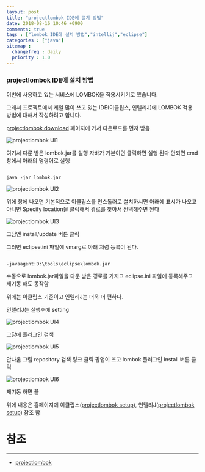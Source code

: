 ```yaml
---
layout: post
title: "projectlombok IDE에 설치 방법"
date: 2018-08-16 10:46 +0900
comments: true
tags : ["lombok IDE에 설치 방법","intellij","eclipse"]
categories : ["java"]
sitemap :
  changefreq : daily
  priority : 1.0
---
```


### projectlombok IDE에 설치 방법

이번에 사용하고 있는 서비스에 LOMBOK을 적용시키기로 했습니다.

그래서 프로젝트에서 제일 많이 쓰고 있는 IDE(이클립스, 인텔리J)에 LOMBOK 적용 방법에 대해서 작성하려고 합니다.

[projectlombok download](https://projectlombok.org/download) 페이지에 가서 다운로드를 먼저 받음

![projectlombok UI1](https://sejoung.github.io/images/2018_08_16_01.jpg)

여기서 다룬 받은 lombok.jar를 실행 자바가 기본이면 클릭하면 실행 된다 안되면 cmd 창에서 아래의 명령어로 실행

```

java -jar lombok.jar

```

![projectlombok UI2](https://sejoung.github.io/images/2018_08_16_02.jpg)

위에 창에 나오면 기본적으로 이클립스를 인스톨러로 설치하시면 아래에 표시가 나오고 아니면 Specify location을 클릭해서 경로를 찾아서 선택해주면 된다

![projectlombok UI3](https://sejoung.github.io/images/2018_08_16_03.jpg)

그담엔 install/update 버튼 클릭

그러면 eclipse.ini 파일에 vmarg로 아래 처럼 등록이 된다.

```

-javaagent:D:\tools\eclipse\lombok.jar

```

수동으로 lombok.jar파일을 다운 받은 경로를 가지고  eclipse.ini 파일에 등록해주고 재기동 해도 동작함


위에는 이클립스 기준이고 인텔리J는 더욱 더 편하다.

인텔리J는 실행후에 setting 

![projectlombok UI4](https://sejoung.github.io/images/2018_08_16_04.jpg)

그담에 플러그인 검색

![projectlombok UI5](https://sejoung.github.io/images/2018_08_16_05.jpg)

안나옴 그럼 repository 검색 링크 클릭 팝업이 뜨고 lombok 플러그인 install 버튼 클릭

![projectlombok UI6](https://sejoung.github.io/images/2018_08_16_06.jpg)

재기동 하면 끝

위에 내용은 홈페이지에 이클립스([projectlombok setup](https://projectlombok.org/setup/eclipse)), 
인텔리J([projectlombok setup](https://projectlombok.org/setup/intellij)) 참조 함


# 참조 
-----
* [projectlombok](https://projectlombok.org)

